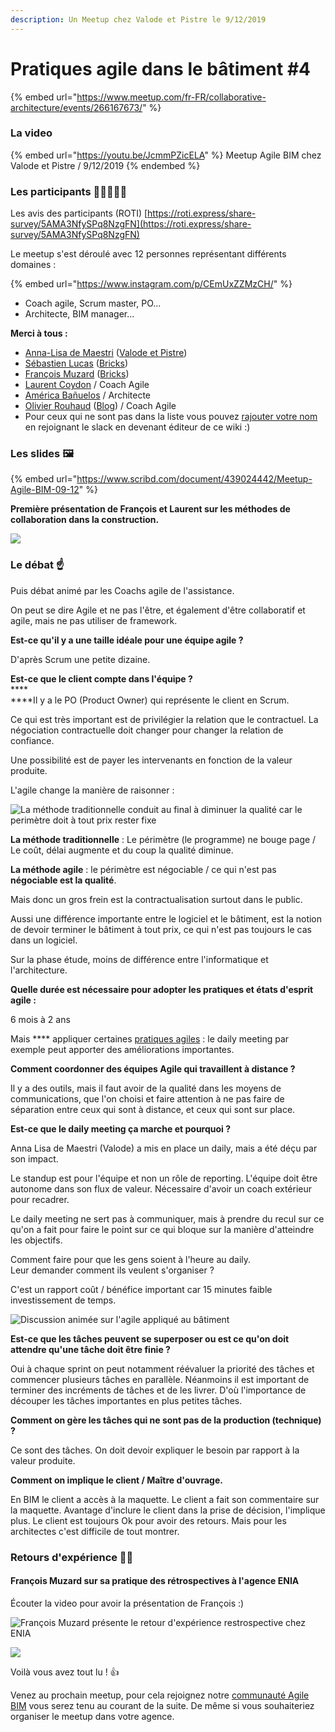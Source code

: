 ```yaml
---
description: Un Meetup chez Valode et Pistre le 9/12/2019
---
```


# Pratiques agile dans le bâtiment #4

{% embed url="https://www.meetup.com/fr-FR/collaborative-architecture/events/266167673/" %}



### La video

{% embed url="https://youtu.be/JcmmPZicELA" %}
Meetup Agile BIM chez Valode et Pistre / 9/12/2019
{% endembed %}

### Les participants 👷‍♀️🙍🙎‍♂️

Les avis des participants (ROTI) [https://roti.express/share-survey/5AMA3NfySPq8NzgFN](https://roti.express/share-survey/5AMA3NfySPq8NzgFN)

Le meetup s'est déroulé avec 12 personnes représentant différents domaines :

{% embed url="https://www.instagram.com/p/CEmUxZZMzCH/" %}

* Coach agile, Scrum master, PO...
* Architecte, BIM manager...

**Merci  à tous :**&#x20;

* [Anna-Lisa de Maestri](https://www.linkedin.com/in/annalisademaestri/) ([Valode et Pistre](http://www.v-p.com/en))
* [Sébastien Lucas](https://www.linkedin.com/in/archiref/) ([Bricks](https://www.bricksapp.io/fr/))
* [François Muzard](https://www.linkedin.com/in/fran%C3%A7ois-muzard-bim/) ([Bricks](https://www.bricksapp.io/fr/))&#x20;
* [Laurent Coydon](https://www.linkedin.com/in/lcoydon/) / Coach Agile
* [América Bañuelos](https://www.linkedin.com/in/americabanuelos/) / Architecte
* [Olivier Rouhaud](https://www.linkedin.com/in/olivier-rouhaud-562b745b/) ([Blog](https://olivierrouhaud.wordpress.com/)) / Coach Agile
* Pour ceux qui ne sont pas dans la liste vous pouvez [rajouter votre nom](../fr/communaute-agile-bim/) en rejoignant le slack en devenant éditeur de ce wiki :)&#x20;

### Les slides 🖼️&#x20;

{% embed url="https://www.scribd.com/document/439024442/Meetup-Agile-BIM-09-12" %}

**Première présentation  de  François et Laurent sur les méthodes de collaboration dans la construction.**

![](../.gitbook/assets/agile4bim-presentation-meetup-12-2019.jpg)

### **Le débat** ☝️

Puis débat animé par les Coachs agile de l'assistance.

On peut se dire Agile et ne pas l'être, et également d'être  collaboratif et agile, mais ne pas utiliser de framework.&#x20;

**Est-ce  qu'il y a une taille idéale pour une équipe agile  ?**

D'après Scrum une petite dizaine.

**Est-ce que le client  compte  dans l'équipe ?** \
****\
****Il y a le PO (Product Owner) qui représente le client en Scrum.

Ce qui est très important est de privilégier la relation que le contractuel. La négociation contractuelle doit changer pour changer la relation de confiance.&#x20;

Une possibilité est de payer les intervenants en fonction de la valeur produite.

L'agile change la manière de raisonner :&#x20;

![La méthode traditionnelle conduit au final à diminuer la qualité car le  perimètre doit à tout prix rester fixe](../.gitbook/assets/agile-bim-laurent-coydon.jpg)

**La méthode traditionnelle** : Le périmètre (le programme) ne bouge page / Le coût, délai augmente et du coup la qualité diminue.

**La méthode agile** : le périmètre est négociable / ce qui n'est pas **négociable est la qualité**.

Mais donc un gros frein est la contractualisation surtout dans le public.&#x20;

Aussi une différence importante entre le logiciel et le bâtiment, est la notion de devoir terminer le bâtiment à tout prix, ce qui n'est pas toujours le cas dans un logiciel.&#x20;

Sur la phase étude, moins de différence entre l'informatique et l'architecture.&#x20;

**Quelle durée est nécessaire pour adopter les pratiques et états d'esprit agile :**&#x20;

6 mois à 2 ans&#x20;

Mais **** appliquer certaines [pratiques agiles](../fr/boite-outil-agile.md) : le daily meeting par exemple peut apporter des améliorations importantes.

**Comment coordonner des équipes Agile qui travaillent à distance  ?**&#x20;

Il y a des outils, mais il faut avoir de la qualité dans les moyens de communications, que l'on choisi et faire attention à ne pas faire de séparation entre ceux qui sont à distance, et ceux qui sont sur place.

**Est-ce que le daily meeting ça marche et pourquoi ?** &#x20;

Anna Lisa de Maestri (Valode) a mis  en place un daily,  mais a été déçu par son impact.

Le standup est pour l'équipe et non un rôle de reporting. L'équipe doit être autonome dans son flux de valeur. Nécessaire d'avoir un coach extérieur  pour recadrer.&#x20;

Le daily meeting ne sert pas à communiquer, mais à prendre du recul sur ce qu'on a fait pour faire le point sur ce qui bloque sur la manière d'atteindre les objectifs.&#x20;

Comment faire pour que les gens soient à l'heure au daily. \
Leur demander comment ils veulent s'organiser  ?&#x20;

C'est un rapport coût  / bénéfice important car 15 minutes faible investissement de temps.

![Discussion animée sur l'agile appliqué au bâtiment](../.gitbook/assets/dicussion-agile-bim-meetup.jpg)

**Est-ce que les  tâches peuvent se superposer ou est ce qu'on doit attendre qu'une tâche doit être finie ?**

Oui à chaque sprint on peut notamment réévaluer la priorité des tâches et commencer plusieurs tâches en parallèle. Néanmoins il est important de terminer  des incréments de tâches et de les livrer. D'où l'importance de découper les tâches importantes en plus petites tâches.

**Comment on gère les tâches qui ne sont pas de la production (technique) ?**&#x20;

Ce sont des tâches. On doit devoir expliquer le besoin par rapport à la valeur produite.

**Comment on implique le client / Maître d'ouvrage.**

En BIM le client a accès à la maquette. Le client a fait son commentaire sur la maquette. Avantage d'inclure le client dans la prise de décision, l'implique plus. Le client est toujours Ok pour  avoir des retours. Mais pour les architectes c'est difficile de tout montrer.

### **Retours d'expérience** 👨‍💻

#### **François Muzard sur sa pratique des rétrospectives à l'agence ENIA**

Écouter la video pour avoir la présentation de François :)&#x20;

![François Muzard présente le retour d'expérience restrospective chez ENIA](../.gitbook/assets/francois-muzard-rex-retrospectives.jpg)

![](../.gitbook/assets/agile4bim-presentation-meetup-12-2019-1.jpg)

&#x20;Voilà vous avez tout lu ! 👍

Venez au prochain meetup, pour cela rejoignez notre [communauté Agile BIM](../fr/communaute-agile-bim/) vous serez tenu au courant de la suite. De même si vous souhaiteriez organiser  le meetup dans votre agence.

